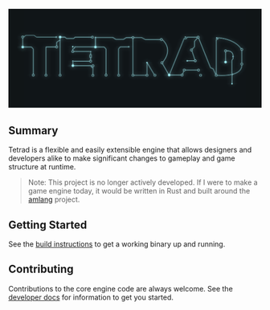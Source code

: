 ![alt text](https://github.com/Khouderchah-Alex/tetrad-engine/blob/master/docs/images/tetrad_logo.png "Tetrad Logo")

## Summary
Tetrad is a flexible and easily extensible engine that allows
designers and developers alike to make significant changes to gameplay
and game structure at runtime.

> Note: This project is no longer actively developed. If I were to
> make a game engine today, it would be written in Rust and built
> around the [amlang](https://github.com/Khouderchah-Alex/amlang)
> project.

## Getting Started
See the [build
instructions](https://github.com/Khouderchah-Alex/tetrad-engine/blob/master/docs/Building.md)
to get a working binary up and running.

## Contributing
Contributions to the core engine code are always welcome. See the
[developer
docs](https://github.com/Khouderchah-Alex/tetrad-engine/blob/master/docs/Developer.md)
for information to get you started.

